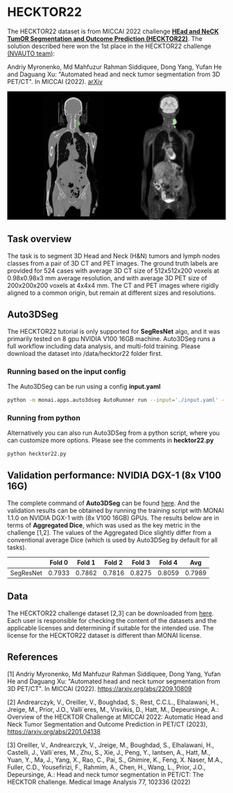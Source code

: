 
# HECKTOR22 


The HECKTOR22 dataset is from MICCAI 2022 challenge **[HEad and NeCK TumOR Segmentation and Outcome Prediction (HECKTOR22)](https://hecktor.grand-challenge.org)**. The solution described here won the 1st place in the HECKTOR22 challenge [(NVAUTO team)](https://hecktor.grand-challenge.org/final-leaderboard/): 

Andriy Myronenko, Md Mahfuzur Rahman Siddiquee, Dong Yang, Yufan He and Daguang Xu: "Automated head and neck tumor segmentation from 3D PET/CT". In MICCAI (2022). [arXiv](https://arxiv.org/abs/2209.10809)

![hecktor_PET_CT](./hecktor_data.jpg)

## Task overview

The task is to segment 3D Head and Neck (H&N) tumors and lymph nodes classes from a pair of 3D CT and PET images.  The ground truth labels are provided for 524 cases with average 3D CT size of 512x512x200 voxels at 0.98x0.98x3 mm average resolution, and with average 3D PET size of 200x200x200 voxels at 4x4x4 mm. The CT and PET images where rigidly aligned to a common origin, but remain at different sizes and resolutions. 


## Auto3DSeg

The HECKTOR22 tutorial is only supported for **SegResNet** algo, and it was primarily tested on 8 gpu NVIDIA V100 16GB machine.
Auto3DSeg runs a full workflow including data analysis, and multi-fold training. Please download the dataset into /data/hecktor22 folder first. 


### Running based on the input config 

The Auto3DSeg can be run using a config **input.yaml**

```bash
python -m monai.apps.auto3dseg AutoRunner run --input='./input.yaml' --algos='segresnet'
```

### Running from python

Alternatively you can also run Auto3DSeg from a python script, where you can customize more options. Please see the comments in **hecktor22.py**
```bash
python hecktor22.py
```


## Validation performance: NVIDIA DGX-1 (8x V100 16G)

The complete command of **Auto3DSeg** can be found [here](../../README.md#reference-python-apis-for-auto3dseg). And the validation results can be obtained by running the training script with MONAI 1.1.0 on NVIDIA DGX-1 with (8x V100 16GB) GPUs. The results below are in terms of **Aggregated Dice**, which was used as the key metric in the challenge [1,2]. The values of the Aggregated Dice slightly differ from a conventional average Dice (which is used by Auto3DSeg by default for all tasks).


| | Fold 0 | Fold 1 | Fold 2 | Fold 3 | Fold 4 | Avg |
|:------:|:------:|:------:|:------:|:------:|:------:|:---:|
| SegResNet | 0.7933 | 0.7862 | 0.7816 |0.8275 | 0.8059 | 0.7989 |


## Data

The HECKTOR22 challenge dataset [2,3] can be downloaded from [here](https://hecktor.grand-challenge.org). Each user is responsible for checking the content of the datasets and the applicable licenses and determining if suitable for the intended use. The license for the HECKTOR22 dataset is different than MONAI license. 

## References
[1] Andriy Myronenko, Md Mahfuzur Rahman Siddiquee, Dong Yang, Yufan He and Daguang Xu: "Automated head and neck tumor segmentation from 3D PET/CT". In MICCAI (2022). https://arxiv.org/abs/2209.10809

[2] Andrearczyk, V., Oreiller, V., Boughdad, S., Rest, C.C.L., Elhalawani, H., Jreige, M., Prior, J.O., Valli`eres, M., Visvikis, D., Hatt, M., Depeursinge, A.: Overview of the HECKTOR Challenge at MICCAI 2022: Automatic Head and Neck Tumor Segmentation and Outcome Prediction in PET/CT (2023), https://arxiv.org/abs/2201.04138

[3] Oreiller, V., Andrearczyk, V., Jreige, M., Boughdad, S., Elhalawani, H., Castelli, J., Valli`eres, M., Zhu, S., Xie, J., Peng, Y., Iantsen, A., Hatt, M., Yuan, Y., Ma, J., Yang, X., Rao, C., Pai, S., Ghimire, K., Feng, X. Naser, M.A., Fuller, C.D., Yousefirizi, F., Rahmim, A., Chen, H., Wang, L., Prior, J.O., Depeursinge, A.: Head and neck tumor segmentation in PET/CT: The HECKTOR challenge. Medical Image Analysis 77, 102336 (2022)
